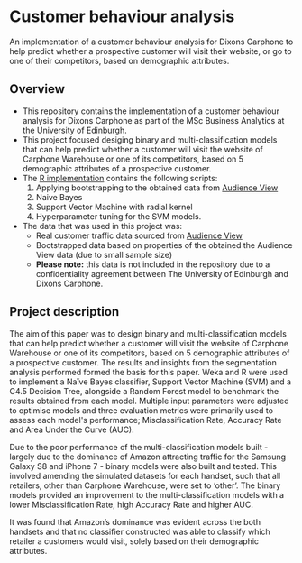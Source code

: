 # Customer behaviour analysis

An implementation of a customer behaviour analysis for Dixons Carphone to help predict whether a prospective customer will visit their website, or go to one of their competitors, based on demographic attributes. 

## Overview

- This repository contains the implementation of a customer behaviour analysis for Dixons Carphone as part of the MSc Business Analytics at the University of Edinburgh.
- This project focused desiging binary and multi-classification models that can help predict whether a customer will visit the website of Carphone Warehouse or one of its competitors, based on 5 demographic attributes of a prospective customer. 
- The [R implementation](/customer-behaviour-analysis.R) contains the following scripts:
  1. Applying bootstrapping to the obtained data from [Audience View](https://audienceview.com/)
  2. Naive Bayes
  3. Support Vector Machine with radial kernel 
  4. Hyperparameter tuning for the SVM models. 
- The data that was used in this project was:
  - Real customer traffic data sourced from [Audience View](https://audienceview.com/)
  - Bootstrapped data based on properties of the obtained the Audience View data (due to small sample size)
  - **Please note:** this data is not included in the repository due to a confidentiality agreement between The University of Edinburgh and Dixons Carphone.

## Project description

The aim of this paper was to design binary and multi-classification models that can help predict whether a customer will visit the website of Carphone Warehouse or one of its competitors, based on 5 demographic attributes of a prospective customer. The results and insights from the segmentation analysis performed formed the basis for this paper. Weka and R were used to implement a Naïve Bayes classifier, Support Vector Machine (SVM) and a C4.5 Decision Tree, alongside a Random Forest model to benchmark the results obtained from each model. Multiple input parameters were adjusted to optimise models and three evaluation metrics were primarily used to assess each model's performance; Misclassification Rate, Accuracy Rate and Area Under the Curve (AUC). 

Due to the poor performance of the multi-classification models built - largely due to the dominance of Amazon attracting traffic for the Samsung Galaxy S8 and iPhone 7 - binary models were also built and tested. This involved amending the simulated datasets for each handset, such that all retailers, other than Carphone Warehouse, were set to ‘other’. The binary models provided an improvement to the multi-classification models with a lower Misclassification Rate, high Accuracy Rate and higher AUC. 

It was found that Amazon’s dominance was evident across the both handsets and that no classifier constructed was able to classify which retailer a customers would visit, solely based on their demographic attributes.

